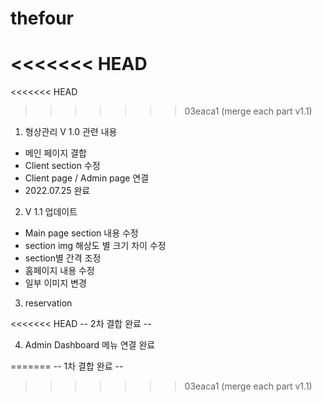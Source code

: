 # thefour

<<<<<<< HEAD
=======
<<<<<<< HEAD
>>>>>>> 03eaca1 (merge each part v1.1)
1. 형상관리 V  1.0 관련 내용
 - 메인 페이지 결합
 - Client section 수정
 - Client page / Admin page 연결
 - 2022.07.25 완료

2. V 1.1 업데이트
 - Main page section 내용 수정
 - section img 해상도 별 크기 차이 수정
 - section별 간격 조정
 - 홈페이지 내용 수정
 - 일부 이미지 변경

 3. reservation

<<<<<<< HEAD
-- 2차 결합 완료 -- 

 4. Admin Dashboard 메뉴 연결 완료

=======
-- 1차 결합 완료 -- 
>>>>>>> 03eaca1 (merge each part v1.1)
